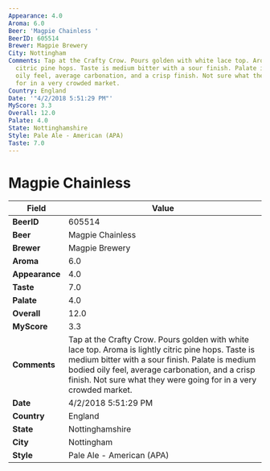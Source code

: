```yaml
---
Appearance: 4.0
Aroma: 6.0
Beer: 'Magpie Chainless '
BeerID: 605514
Brewer: Magpie Brewery
City: Nottingham
Comments: Tap at the Crafty Crow. Pours golden with white lace top. Aroma is lightly
  citric pine hops. Taste is medium bitter with a sour finish. Palate is medium bodied
  oily feel, average carbonation, and a crisp finish. Not sure what they were going
  for in a very crowded market.
Country: England
Date: '"4/2/2018 5:51:29 PM"'
MyScore: 3.3
Overall: 12.0
Palate: 4.0
State: Nottinghamshire
Style: Pale Ale - American (APA)
Taste: 7.0
---
```


# Magpie Chainless 

| Field         | Value |
|---------------|-------|
| **BeerID** | 605514 |
| **Beer** | Magpie Chainless  |
| **Brewer** | Magpie Brewery |
| **Aroma** | 6.0 |
| **Appearance** | 4.0 |
| **Taste** | 7.0 |
| **Palate** | 4.0 |
| **Overall** | 12.0 |
| **MyScore** | 3.3 |
| **Comments** | Tap at the Crafty Crow. Pours golden with white lace top. Aroma is lightly citric pine hops. Taste is medium bitter with a sour finish. Palate is medium bodied oily feel, average carbonation, and a crisp finish. Not sure what they were going for in a very crowded market. |
| **Date** | 4/2/2018 5:51:29 PM |
| **Country** | England |
| **State** | Nottinghamshire |
| **City** | Nottingham |
| **Style** | Pale Ale - American (APA) |
